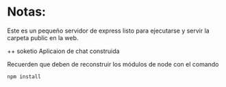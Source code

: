 # Notas:

Este es un pequeño servidor de express listo para ejecutarse y servir la carpeta public en la web.

++ soketio Aplicaion de chat construida

Recuerden que deben de reconstruir los módulos de node con el comando

```
npm install
```